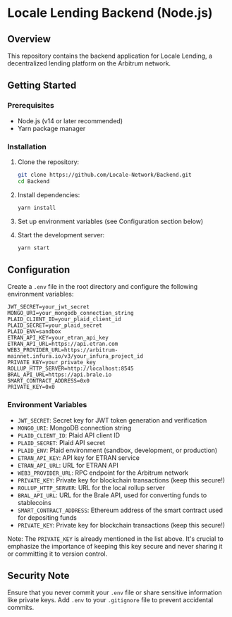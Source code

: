 # Locale Lending Backend (Node.js)

## Overview
This repository contains the backend application for Locale Lending, a decentralized lending platform on the Arbitrum network.

## Getting Started

### Prerequisites
- Node.js (v14 or later recommended)
- Yarn package manager

### Installation

1. Clone the repository:
   ```bash
   git clone https://github.com/Locale-Network/Backend.git
   cd Backend
   ```

2. Install dependencies:
   ```bash
   yarn install
   ```

3. Set up environment variables (see Configuration section below)

4. Start the development server:
   ```bash
   yarn start
   ```

## Configuration

Create a `.env` file in the root directory and configure the following environment variables:

```
JWT_SECRET=your_jwt_secret
MONGO_URI=your_mongodb_connection_string
PLAID_CLIENT_ID=your_plaid_client_id
PLAID_SECRET=your_plaid_secret
PLAID_ENV=sandbox
ETRAN_API_KEY=your_etran_api_key
ETRAN_API_URL=https://api.etran.com
WEB3_PROVIDER_URL=https://arbitrum-mainnet.infura.io/v3/your_infura_project_id
PRIVATE_KEY=your_private_key
ROLLUP_HTTP_SERVER=http://localhost:8545
BRAL_API_URL=https://api.brale.io
SMART_CONTRACT_ADDRESS=0x0
PRIVATE_KEY=0x0
```

### Environment Variables

- `JWT_SECRET`: Secret key for JWT token generation and verification
- `MONGO_URI`: MongoDB connection string
- `PLAID_CLIENT_ID`: Plaid API client ID
- `PLAID_SECRET`: Plaid API secret
- `PLAID_ENV`: Plaid environment (sandbox, development, or production)
- `ETRAN_API_KEY`: API key for ETRAN service
- `ETRAN_API_URL`: URL for ETRAN API
- `WEB3_PROVIDER_URL`: RPC endpoint for the Arbitrum network
- `PRIVATE_KEY`: Private key for blockchain transactions (keep this secure!)
- `ROLLUP_HTTP_SERVER`: URL for the local rollup server
- `BRAL_API_URL`: URL for the Brale API, used for converting funds to stablecoins
- `SMART_CONTRACT_ADDRESS`: Ethereum address of the smart contract used for depositing funds
- `PRIVATE_KEY`: Private key for blockchain transactions (keep this secure!)

Note: The `PRIVATE_KEY` is already mentioned in the list above. It's crucial to emphasize the importance of keeping this key secure and never sharing it or committing it to version control.

## Security Note

Ensure that you never commit your `.env` file or share sensitive information like private keys. Add `.env` to your `.gitignore` file to prevent accidental commits.
